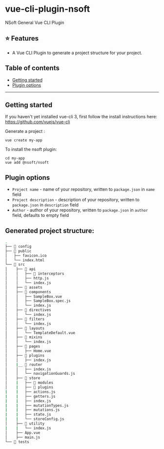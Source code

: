 # vue-cli-plugin-nsoft
NSoft General Vue CLI Plugin

## :star: Features

- A Vue CLI Plugin to generate a project structure for your project.

## Table of contents

- [Getting started](#getting-started)
- [Plugin options](#plugin-options)

---

## Getting started

If you haven't yet installed vue-cli 3, first follow the install instructions here: https://github.com/vuejs/vue-cli

Generate a project :

```
vue create my-app
```

To install the nsoft plugin:

```
cd my-app
vue add @nsoft/nsoft
```

## Plugin options

* `Project name` - name of your repository, written to `package.json` in `name` field
* `Project description` - description of your repository, written to `package.json` in `description` field
* `Author` - author of your repository, written to `package.json` in `author` field, defaults to empty field

## Generated project structure:

``` bash
.
├── 📂 config
├── 📂 public
│   ├── favicon.ico
│   └── index.html
└── 📂 src
│    ├── 📂 api
│    │   ├── 📂 interceptors
│    │   ├── http.js
│    │   └── index.js
│    ├── 📂 assets
│    ├── 📂 components
│    │   ├── SampleBox.vue
│    │   ├── SampleBox.spec.js
│    │   └── index.js
│    ├── 📂 directives
│    │   └── index.js
│    ├── 📂 filters
│    │   └── index.js
│    ├── 📂 layouts
│    │   └── TemplateDefault.vue
│    ├── 📂 mixins
│    │   └── index.js
│    ├── 📂 pages
│    │   ├── Home.vue
│    ├── 📂 plugins
│    │   ├── index.js
│    |__ 📂 router
│    │   ├── index.js
│    │   └── navigationGuards.js
│    ├── 📂 store
│    |   ├── 📂 modules
│    |   ├── 📂 plugins
|    |   ├── actions.js
|    |   ├── getters.js
|    |   ├── index.js
|    |   ├── mutationTypes.js
|    |   ├── mutations.js
|    |   ├── state.js
|    |   └── storeConfig.js
│    ├── 📂 utility
|    |   └── index.js
│    ├── App.vue
│    ├── main.js
└── 📂 tests



```